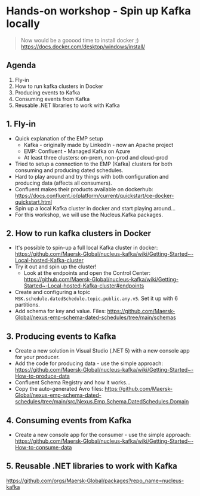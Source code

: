 # Hands-on workshop - Spin up Kafka locally

> Now would be a gooood time to install docker ;) https://docs.docker.com/desktop/windows/install/

## Agenda

1. Fly-in
2. How to run kafka clusters in Docker
3. Producing events to Kafka
4. Consuming events from Kafka
5. Reusable .NET libraries to work with Kafka

## 1. Fly-in

* Quick explanation of the EMP setup
  * Kafka - originally made by LinkedIn - now an Apache project
  * EMP: Confluent - Managed Kafka on Azure
  * At least three clusters: on-prem, non-prod and cloud-prod
* Tried to setup a connection to the EMP (Kafka) clusters for both consuming and producing dated schedules.
* Hard to play around and try things with both configuration and producing data (affects all consumers).
* Confluent makes their products available on dockerhub: https://docs.confluent.io/platform/current/quickstart/ce-docker-quickstart.html
* Spin up a local Kafka cluster in docker and start playing around...
* For this workshop, we will use the Nucleus.Kafka packages.

## 2. How to run kafka clusters in Docker

* It's possible to spin-up a full local Kafka cluster in docker: https://github.com/Maersk-Global/nucleus-kafka/wiki/Getting-Started~-Local-hosted-Kafka-cluster
* Try it out and spin up the cluster!
  * Look at the endpoints and open the Control Center: https://github.com/Maersk-Global/nucleus-kafka/wiki/Getting-Started~-Local-hosted-Kafka-cluster#endpoints
* Create and configuring a topic `MSK.schedule.datedSchedule.topic.public.any.v5`. Set it up with 6 partitions.
* Add schema for key and value. Files: https://github.com/Maersk-Global/nexus-emp-schema-dated-schedules/tree/main/schemas

## 3. Producing events to Kafka

* Create a new solution in Visual Studio (.NET 5) with a new console app for your producer.
* Add the code for producing data - use the simple approach: https://github.com/Maersk-Global/nucleus-kafka/wiki/Getting-Started~-How-to-produce-data
* Confluent Schema Registry and how it works...
* Copy the auto-generated Avro files: https://github.com/Maersk-Global/nexus-emp-schema-dated-schedules/tree/main/src/Nexus.Emp.Schema.DatedSchedules.Domain

## 4. Consuming events from Kafka

* Create a new console app for the consumer - use the simple approach: https://github.com/Maersk-Global/nucleus-kafka/wiki/Getting-Started~-How-to-consume-data

## 5. Reusable .NET libraries to work with Kafka

https://github.com/orgs/Maersk-Global/packages?repo_name=nucleus-kafka
